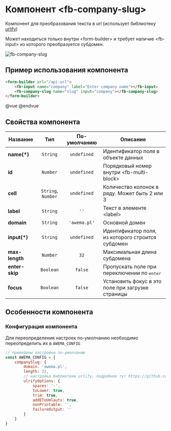 # Компонент &lt;fb-company-slug&gt;

Компонент для преобразования текста в url (использует библиотеку [urlify](https://github.com/Gottox/node-urlify))

Может находиться только внутри &lt;form-builder&gt; и требует наличие &lt;fb-input&gt; из которого преобразуется субдомен.

![fb-company-slug](/assets/awema-pl/wiki/docs/fb-company-slug.gif)


## <a name="fbcs-example"></a> Пример использования компонента

```html
<form-builder url="/api-url">
    <fb-input name="company" label="Enter company name"></fb-input>
    <fb-company-slug name="slug" input="company"></fb-company-slug>
</form-builder>
```
@vue
<form-builder url="/api-url">
    <fb-input name="company" label="Enter company name"></fb-input>
    <fb-company-slug name="slug" input="company"></fb-company-slug>
</form-builder>
@endvue


## Свойства компонента

| Название            | Тип                | По-умолчанию        | Описание                                          |
|---------------------|:------------------:|:-------------------:|---------------------------------------------------|
| **name(*)**         | `String`           | `undefined`         | Идентификатор поля в объекте данных               |
| **id**              | `Number`           | `undefined`         | Порядковый номер внутри &lt;fb-multi-block&gt;    |
| **cell**            | `String`, `Number` | `undefined`         | Количество колонок в ряду. Может быть 2 или 3     |
| **label**           | `String`           | `''`                | Текст в элементе &lt;label&gt;                    |
| **domain**          | `String`           | `'awema.pl'`      | Основной домен                                    |
| **input(*)**        | `String`           | `undefined`         | Идентификатор поля, из которого строится субдомен |
| **max-length**      | `Number`           | `32`                | Mаксимальная длина субдомена                      |
| **enter-skip**      | `Boolean`          | `false`             | Пропускать поле при переключении по <kbd>enter</kbd> |
| **focus**           | `Boolean`          | `false`             | Установить фокус в это поле при загрузке страницы |


## Особенности компонента

### Конфигурация компонента

Для переопределения настроек по-умолчанию необходимо переопределить их в `AWEMA_CONFIG`

```javascript
// приведены настройки по-умолчанию
const AWEMA_CONFIG = {
    companySlug: {
        domain: 'awema.pl',
        length: 32,
        // настройки библиотеки urlify, подробнее тут https://github.com/Gottox/node-urlify#browser-1
        ulrifyOptions: {
            spaces: '-',
            toLower: true,
            trim: true,
            addEToUmlauts: true,
            nonPrintable: '',
            failureOutput: ''
        }
    }
}
```